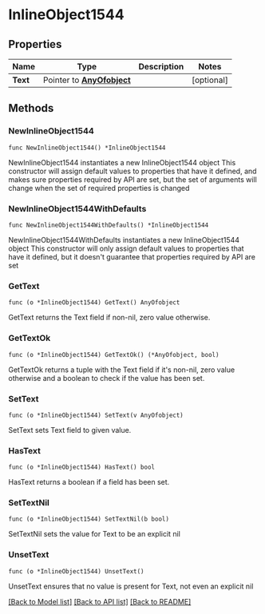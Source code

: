 # InlineObject1544

## Properties

Name | Type | Description | Notes
------------ | ------------- | ------------- | -------------
**Text** | Pointer to [**AnyOfobject**](anyOf&lt;object&gt;.md) |  | [optional] 

## Methods

### NewInlineObject1544

`func NewInlineObject1544() *InlineObject1544`

NewInlineObject1544 instantiates a new InlineObject1544 object
This constructor will assign default values to properties that have it defined,
and makes sure properties required by API are set, but the set of arguments
will change when the set of required properties is changed

### NewInlineObject1544WithDefaults

`func NewInlineObject1544WithDefaults() *InlineObject1544`

NewInlineObject1544WithDefaults instantiates a new InlineObject1544 object
This constructor will only assign default values to properties that have it defined,
but it doesn't guarantee that properties required by API are set

### GetText

`func (o *InlineObject1544) GetText() AnyOfobject`

GetText returns the Text field if non-nil, zero value otherwise.

### GetTextOk

`func (o *InlineObject1544) GetTextOk() (*AnyOfobject, bool)`

GetTextOk returns a tuple with the Text field if it's non-nil, zero value otherwise
and a boolean to check if the value has been set.

### SetText

`func (o *InlineObject1544) SetText(v AnyOfobject)`

SetText sets Text field to given value.

### HasText

`func (o *InlineObject1544) HasText() bool`

HasText returns a boolean if a field has been set.

### SetTextNil

`func (o *InlineObject1544) SetTextNil(b bool)`

 SetTextNil sets the value for Text to be an explicit nil

### UnsetText
`func (o *InlineObject1544) UnsetText()`

UnsetText ensures that no value is present for Text, not even an explicit nil

[[Back to Model list]](../README.md#documentation-for-models) [[Back to API list]](../README.md#documentation-for-api-endpoints) [[Back to README]](../README.md)


